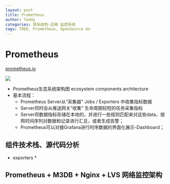 ```yaml
---
layout: post
title: Prometheus
author: Teddy
categories: 体系结构-应用 监控系统
tags: TODO, Prometheus, OpenSource Go
---
```



# Prometheus

[prometheus.io](https://prometheus.io/docs/introduction/overview/)

![](/Users/teddyna/Develop/dev/teddygoodman.github.io/img/prometheus-architecture.png)



* Prometheus生态系统架构图 ecosystem components architecture
* 基本流程：
  * Prometheus Server从“采集器” Jobs / Exporters 中收集指标数据
  * Server同时会从推送网关“收集” 生命周期较短的任务采集指标
  * Server将数据指标存储在本地的，并进行一些规则匹配来对这些data，按照时间序列对数据和记录进行汇总，或者生成告警；
  * Prometheus可以对接Grafana进行时序数据的界面化展示-Dashboard；



## 组件技术栈、源代码分析

* exporters
  * 



## Prometheus + M3DB + Nginx + LVS 网络监控架构















